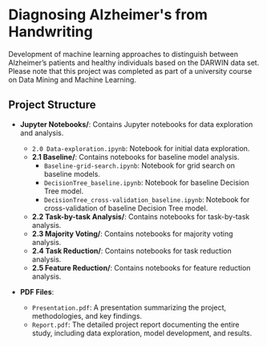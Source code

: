 # Diagnosing Alzheimer's from Handwriting

Development of machine learning approaches to distinguish between Alzheimer’s patients and healthy individuals based on the DARWIN data set.
Please note that this project was completed as part of a university course on Data Mining and Machine Learning.

## Project Structure

- **Jupyter Notebooks/**: Contains Jupyter notebooks for data exploration and analysis.
  - `2.0 Data-exploration.ipynb`: Notebook for initial data exploration.
  - **2.1 Baseline/**: Contains notebooks for baseline model analysis.
    - `Baseline-grid-search.ipynb`: Notebook for grid search on baseline models.
    - `DecisionTree_baseline.ipynb`: Notebook for baseline Decision Tree model.
    - `DecisionTree_cross-validation_baseline.ipynb`: Notebook for cross-validation of baseline Decision Tree model.
  - **2.2 Task-by-task Analysis/**: Contains notebooks for task-by-task analysis.
  - **2.3 Majority Voting/**: Contains notebooks for majority voting analysis.
  - **2.4 Task Reduction/**: Contains notebooks for task reduction analysis.
  - **2.5 Feature Reduction/**: Contains notebooks for feature reduction analysis.

- **PDF Files**:
  - `Presentation.pdf`: A presentation summarizing the project, methodologies, and key findings.
  - `Report.pdf`: The detailed project report documenting the entire study, including data exploration, model development, and results.
